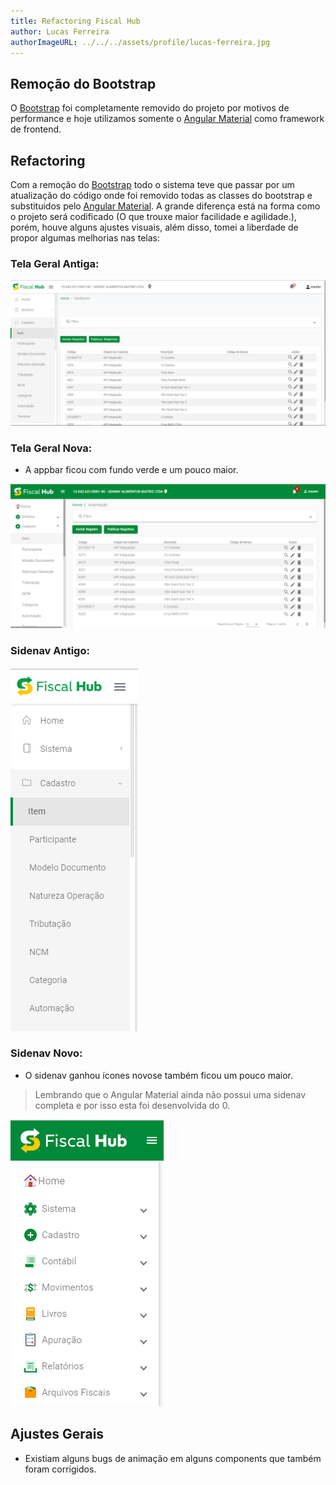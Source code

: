 ```yaml
---
title: Refactoring Fiscal Hub
author: Lucas Ferreira
authorImageURL: ../../../assets/profile/lucas-ferreira.jpg
---
```


## Remoção do Bootstrap
<!--truncate-->

O [Bootstrap](https://getbootstrap.com/) foi completamente removido do projeto por motivos de performance e hoje utilizamos somente o [Angular Material](https://material.angular.io/) como framework de frontend.

## Refactoring 

Com a remoção do [Bootstrap](https://getbootstrap.com/) todo o sistema teve que passar por um atualização do código onde foi removido todas as classes do bootstrap e substituidos pelo [Angular Material](https://material.angular.io/). A grande diferença está na forma como o projeto será codificado (O que trouxe maior facilidade e agilidade.), porém, houve alguns ajustes visuais, além disso, tomei a liberdade de propor algumas melhorias nas telas:

### Tela Geral Antiga:
![Tela Geral Old](assets/refactoring/geral-old.png)

### Tela Geral Nova:
- A appbar ficou com fundo verde e um pouco maior.

![Tela Geral New](assets/refactoring/geral-new.png)

### Sidenav Antigo:
![Old App Bar](assets/refactoring/sidenav-old.png)

### Sidenav Novo:
- O sidenav ganhou ícones novose também ficou um pouco maior.
>Lembrando que o Angular Material ainda não possui uma sidenav completa e por isso esta foi desenvolvida do 0.

![New App Bar](assets/refactoring/sidenav-new.png)

## Ajustes Gerais
- Existiam alguns bugs de animação em alguns components que também foram corrigidos.